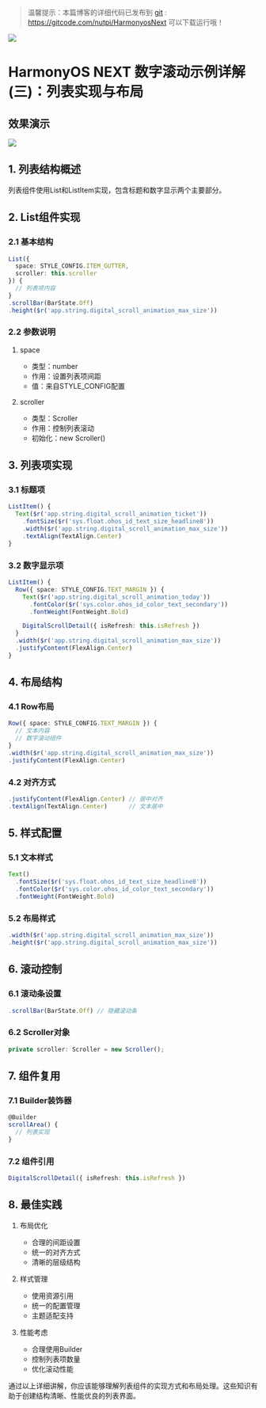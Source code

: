 > 温馨提示：本篇博客的详细代码已发布到 [git](https://gitcode.com/nutpi/HarmonyosNext) : https://gitcode.com/nutpi/HarmonyosNext 可以下载运行哦！

![](https://files.mdnice.com/user/47561/1cf244c0-ce9c-4de6-ae3d-f8cd30ff0b2d.png)

# HarmonyOS  NEXT 数字滚动示例详解(三)：列表实现与布局
## 效果演示

![](https://files.mdnice.com/user/47561/3c439d97-e02c-4488-be35-fd0735537c95.gif)
## 1. 列表结构概述

列表组件使用List和ListItem实现，包含标题和数字显示两个主要部分。

## 2. List组件实现

### 2.1 基本结构

```typescript
List({ 
  space: STYLE_CONFIG.ITEM_GUTTER, 
  scroller: this.scroller 
}) {
  // 列表项内容
}
.scrollBar(BarState.Off)
.height($r('app.string.digital_scroll_animation_max_size'))
```

### 2.2 参数说明

1. space
   - 类型：number
   - 作用：设置列表项间距
   - 值：来自STYLE_CONFIG配置

2. scroller
   - 类型：Scroller
   - 作用：控制列表滚动
   - 初始化：new Scroller()

## 3. 列表项实现

### 3.1 标题项

```typescript
ListItem() {
  Text($r('app.string.digital_scroll_animation_ticket'))
    .fontSize($r('sys.float.ohos_id_text_size_headline8'))
    .width($r('app.string.digital_scroll_animation_max_size'))
    .textAlign(TextAlign.Center)
}
```

### 3.2 数字显示项

```typescript
ListItem() {
  Row({ space: STYLE_CONFIG.TEXT_MARGIN }) {
    Text($r('app.string.digital_scroll_animation_today'))
      .fontColor($r('sys.color.ohos_id_color_text_secondary'))
      .fontWeight(FontWeight.Bold)

    DigitalScrollDetail({ isRefresh: this.isRefresh })
  }
  .width($r('app.string.digital_scroll_animation_max_size'))
  .justifyContent(FlexAlign.Center)
}
```

## 4. 布局结构

### 4.1 Row布局

```typescript
Row({ space: STYLE_CONFIG.TEXT_MARGIN }) {
  // 文本内容
  // 数字滚动组件
}
.width($r('app.string.digital_scroll_animation_max_size'))
.justifyContent(FlexAlign.Center)
```

### 4.2 对齐方式

```typescript
.justifyContent(FlexAlign.Center) // 居中对齐
.textAlign(TextAlign.Center)      // 文本居中
```

## 5. 样式配置

### 5.1 文本样式

```typescript
Text()
  .fontSize($r('sys.float.ohos_id_text_size_headline8'))
  .fontColor($r('sys.color.ohos_id_color_text_secondary'))
  .fontWeight(FontWeight.Bold)
```

### 5.2 布局样式

```typescript
.width($r('app.string.digital_scroll_animation_max_size'))
.height($r('app.string.digital_scroll_animation_max_size'))
```

## 6. 滚动控制

### 6.1 滚动条设置

```typescript
.scrollBar(BarState.Off) // 隐藏滚动条
```

### 6.2 Scroller对象

```typescript
private scroller: Scroller = new Scroller();
```

## 7. 组件复用

### 7.1 Builder装饰器

```typescript
@Builder
scrollArea() {
  // 列表实现
}
```

### 7.2 组件引用

```typescript
DigitalScrollDetail({ isRefresh: this.isRefresh })
```

## 8. 最佳实践

1. 布局优化
   - 合理的间距设置
   - 统一的对齐方式
   - 清晰的层级结构

2. 样式管理
   - 使用资源引用
   - 统一的配置管理
   - 主题适配支持

3. 性能考虑
   - 合理使用Builder
   - 控制列表项数量
   - 优化滚动性能

通过以上详细讲解，你应该能够理解列表组件的实现方式和布局处理。这些知识有助于创建结构清晰、性能优良的列表界面。
